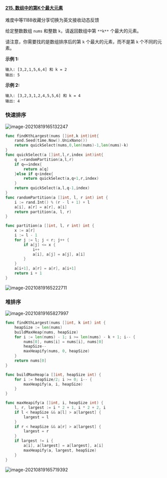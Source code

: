 #### [215. 数组中的第K个最大元素](https://leetcode-cn.com/problems/kth-largest-element-in-an-array/)

难度中等1188收藏分享切换为英文接收动态反馈

给定整数数组 `nums` 和整数 `k`，请返回数组中第 `**k**` 个最大的元素。

请注意，你需要找的是数组排序后的第 `k` 个最大的元素，而不是第 `k` 个不同的元素。

 

**示例 1:**

```
输入: [3,2,1,5,6,4] 和 k = 2
输出: 5
```

**示例 2:**

```
输入: [3,2,3,1,2,4,5,5,6] 和 k = 4
输出: 4
```



### 快速排序

![image-20210819165132247](C:\Users\solfeng\AppData\Roaming\Typora\typora-user-images\image-20210819165132247.png)

```go
func findKthLargest(nums []int,k int)int{
    rand.Seed(time.Now().UnixNano())
    return quickSelect(nums,0,len(nums)-1,len(nums)-k)
}
func quickSelect(a []int,l,r,index int)int{
    q :=randomPartition(a,l,r)
    if q==index{
        return a[q]
    }else if q<index{
        return quickSelect(a,q+1,r,index)
    }
    return quickSelect(a,l,q-1,index)
}
func randomPartition(a []int, l, r int) int {
    i := rand.Int() % (r - l + 1) + l
    a[i], a[r] = a[r], a[i]
    return partition(a, l, r)
}

func partition(a []int, l, r int) int {
    x := a[r]
    i := l - 1
    for j := l; j < r; j++ {
        if a[j] <= x {
            i++
            a[i], a[j] = a[j], a[i]
        }
    }
    a[i+1], a[r] = a[r], a[i+1]
    return i + 1
}
```

![image-20210819165222711](C:\Users\solfeng\AppData\Roaming\Typora\typora-user-images\image-20210819165222711.png)

### 堆排序

![image-20210819165827997](C:\Users\solfeng\AppData\Roaming\Typora\typora-user-images\image-20210819165827997.png)

```go
func findKthLargest(nums []int, k int) int {
    heapSize := len(nums)
    buildMaxHeap(nums, heapSize)
    for i := len(nums) - 1; i >= len(nums) - k + 1; i-- {
        nums[0], nums[i] = nums[i], nums[0]
        heapSize--
        maxHeapify(nums, 0, heapSize)
    }
    return nums[0]
}

func buildMaxHeap(a []int, heapSize int) {
    for i := heapSize/2; i >= 0; i-- {
        maxHeapify(a, i, heapSize)
    }
}

func maxHeapify(a []int, i, heapSize int) {
    l, r, largest := i * 2 + 1, i * 2 + 2, i
    if l < heapSize && a[l] > a[largest] {
        largest = l
    }
    if r < heapSize && a[r] > a[largest] {
        largest = r
    }
    if largest != i {
        a[i], a[largest] = a[largest], a[i]
        maxHeapify(a, largest, heapSize)
    }
}
```

![image-20210819165719392](C:\Users\solfeng\AppData\Roaming\Typora\typora-user-images\image-20210819165719392.png)





